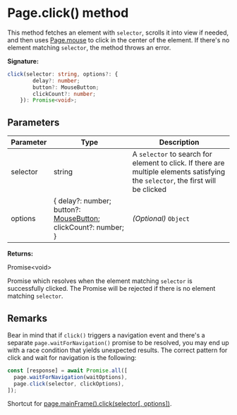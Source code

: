 # Page.click() method

This method fetches an element with `selector`, scrolls it into view if needed, and then uses [Page.mouse](./puppeteer.page.mouse.md) to click in the center of the element. If there's no element matching `selector`, the method throws an error.

**Signature:**

```typescript
click(selector: string, options?: {
        delay?: number;
        button?: MouseButton;
        clickCount?: number;
    }): Promise<void>;
```

## Parameters

| Parameter | Type                                                                                         | Description                                                                                                                                            |
| --------- | -------------------------------------------------------------------------------------------- | ------------------------------------------------------------------------------------------------------------------------------------------------------ |
| selector  | string                                                                                       | A <code>selector</code> to search for element to click. If there are multiple elements satisfying the <code>selector</code>, the first will be clicked |
| options   | { delay?: number; button?: [MouseButton](./puppeteer.mousebutton.md); clickCount?: number; } | <i>(Optional)</i> <code>Object</code>                                                                                                                  |

**Returns:**

Promise&lt;void&gt;

Promise which resolves when the element matching `selector` is successfully clicked. The Promise will be rejected if there is no element matching `selector`.

## Remarks

Bear in mind that if `click()` triggers a navigation event and there's a separate `page.waitForNavigation()` promise to be resolved, you may end up with a race condition that yields unexpected results. The correct pattern for click and wait for navigation is the following:

```js
const [response] = await Promise.all([
  page.waitForNavigation(waitOptions),
  page.click(selector, clickOptions),
]);
```

Shortcut for [page.mainFrame().click(selector\[, options\])](./puppeteer.frame.click.md).
